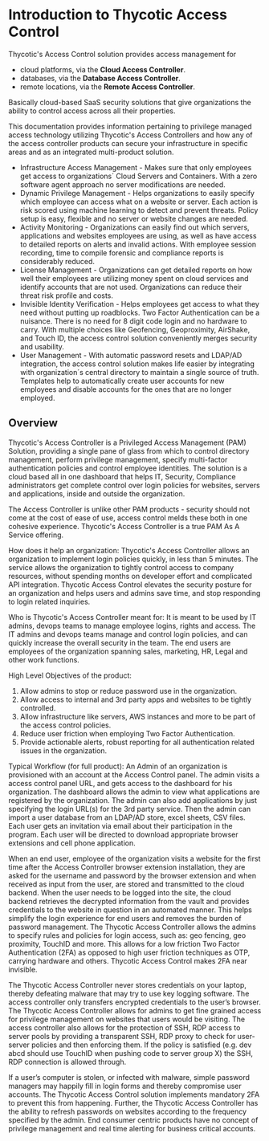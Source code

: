 [title]: # (Introduction)
[tags]: # (thycotic access control)
[priority]: # (1)
# Introduction to Thycotic Access Control

Thycotic's Access Control solution provides access management for

- cloud platforms, via the __Cloud Access Controller__.
- databases, via the __Database Access Controller__.
- remote locations, via the __Remote Access Controller__.

Basically cloud-based SaaS security solutions that give organizations the ability to control access across all their properties.

This documentation provides information pertaining to privilege managed access technology utilizing Thycotic's Access Controllers and how any of the access controller products can secure your infrastructure in specific areas and as an integrated multi-product solution.

* Infrastructure Access Management - Makes sure that only employees get access to organizations´ Cloud Servers and Containers. With a zero software agent approach no server modifications are needed.
* Dynamic Privilege Management - Helps organizations to easily specify which employee can access what on a website or server. Each action is risk scored using machine learning to detect and prevent threats. Policy setup is easy, flexible and no server or website changes are needed.
* Activity Monitoring - Organizations can easily find out which servers, applications and websites employees are using, as well as have access to detailed reports on alerts and invalid actions. With employee session recording, time to compile forensic and compliance reports is considerably reduced.
* License Management - Organizations can get detailed reports on how well their employees are utilizing money spent on cloud services and identify accounts that are not used. Organizations can reduce their threat risk profile and costs.
* Invisible Identity Verification - Helps employees get access to what they need without putting up roadblocks. Two Factor Authentication can be a nuisance. There is no need for 8 digit code login and no hardware to carry. With multiple choices like Geofencing, Geoproximity, AirShake, and Touch ID, the access control solution conveniently merges security and usability.
* User Management - With automatic password resets and LDAP/AD integration, the access control solution makes life easier by integrating with organization´s central directory to maintain a single source of truth. Templates help to automatically create user accounts for new employees and disable accounts for the ones that are no longer employed.

## Overview

Thycotic's Access Controller is a Privileged Access Management (PAM) Solution, providing a single pane of glass from which to control directory management, perform privilege management, specify multi-factor authentication policies and control employee identities. The solution is a cloud based all in one dashboard that helps IT, Security, Compliance administrators get complete control over login policies for websites, servers and applications, inside and outside the organization.

The Access Controller is unlike other PAM products - security should not come at the cost of ease of use, access control melds these both in one cohesive experience. Thycotic's Access Controller is a true PAM As A Service offering.

How does it help an organization: Thycotic's Access Controller allows an organization to implement login policies quickly, in less than 5 minutes. The service allows the organization to tightly control access to company resources, without spending months on developer effort and complicated API integration. Thycotic Access Control elevates the security posture for an organization and helps users and admins save time, and stop responding to login related inquiries.

Who is Thycotic's Access Controller meant for: It is meant to be used by IT admins, devops teams to manage employee logins, rights and access. The IT admins and devops teams manage and control login policies, and can quickly increase the overall security in the team. The end users are employees of the organization spanning sales, marketing, HR, Legal and other work functions.

High Level Objectives of the product: 

1. Allow admins to stop or reduce password use in the organization.
1. Allow access to internal and 3rd party apps and websites to be tightly controlled.
1. Allow infrastructure like servers, AWS instances and more to be part of the access control policies.
1. Reduce user friction when employing Two Factor Authentication.
1. Provide actionable alerts, robust reporting for all authentication related issues in the organization.

Typical Workflow (for full product): An Admin of an organization is provisioned with an account at the Access Control panel. The admin visits a access control panel URL, and gets access to the dashboard for his organization. The dashboard allows the admin to view what applications are registered by the organization. The admin can also add applications by just specifying the login URL(s) for the 3rd party service. Then the admin can import a user database from an LDAP/AD store, excel sheets, CSV files. Each user gets an invitation via email about their participation in the program. Each user will be directed to download appropriate browser extensions and cell phone application.

When an end user, employee of the organization visits a website for the first time after the Access Controller browser extension installation, they are asked for the username and password by the browser extension and when received as input from the user, are stored and transmitted to the cloud backend. When the user needs to be logged into the site, the cloud backend retrieves the decrypted information from the vault and provides credentials to the website in question in an automated manner. This helps simplify the login experience for end users and removes the burden of password management. The Thycotic Access Controller allows the admins to specify rules and policies for login access, such as: geo fencing, geo proximity, TouchID and more. This allows for a low friction Two Factor Authentication (2FA) as opposed to high user friction techniques as OTP, carrying hardware and others. Thycotic Access Control makes 2FA near invisible.

The Thycotic Access Controller never stores credentials on your laptop, thereby defeating malware that may try to use key logging software. The access controller only transfers encrypted credentials to the user’s browser. The Thycotic Access Controller allows for admins to get fine grained access for privilege management on websites that users would be visiting. The access controller also allows for the protection of SSH, RDP access to server pools by providing a transparent SSH, RDP proxy to check for user-server policies and then enforcing them. If the policy is satisfied (e.g. dev abcd should use TouchID when pushing code to server group X) the SSH, RDP connection is allowed through.

If a user’s computer is stolen, or infected with malware, simple password managers may happily fill in login forms and thereby compromise user accounts. The Thycotic Access Control solution  implements mandatory 2FA to prevent this from happening. Further, the Thycotic Access Controller has the ability to refresh passwords on websites according to the frequency specified by the admin. End consumer centric products have no concept of privilege management and real time alerting for business critical accounts.
